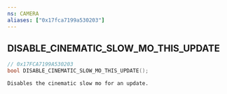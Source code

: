 ```yaml
---
ns: CAMERA
aliases: ["0x17fca7199a530203"]
---
```

## DISABLE_CINEMATIC_SLOW_MO_THIS_UPDATE

```c
// 0x17FCA7199A530203
bool DISABLE_CINEMATIC_SLOW_MO_THIS_UPDATE();
```

```
Disables the cinematic slow mo for an update.
```
